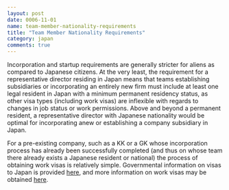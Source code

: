 ```yaml
---
layout: post
date: 0006-11-01
name: team-member-nationality-requirements
title: "Team Member Nationality Requirements"
category: japan
comments: true
---
```




Incorporation and startup requirements are generally stricter for aliens as compared to Japanese citizens. At the very least, the requirement for a representative director residing in Japan means that teams establishing subsidiaries or incorporating an entirely new firm must include at least one legal resident in Japan with a minimum permanent residency status, as other visa types (including work visas) are inflexible with regards to changes in job status or work permissions. Above and beyond a permanent resident, a representative director with Japanese nationality would be optimal for incorporating anew or establishing a company subsidiary in Japan.

For a pre-existing company, such as a KK or a GK whose incorporation process has already been successfully completed (and thus on whose team there already exists a Japanese resident or national) the process of obtaining work visas is relatively simple. Governmental information on visas to Japan is provided [here](http://www.mofa.go.jp/j_info/visit/visa/), and more information on work visas may be obtained [here](http://www.mofa.go.jp/j_info/visit/visa/long/index.html).
